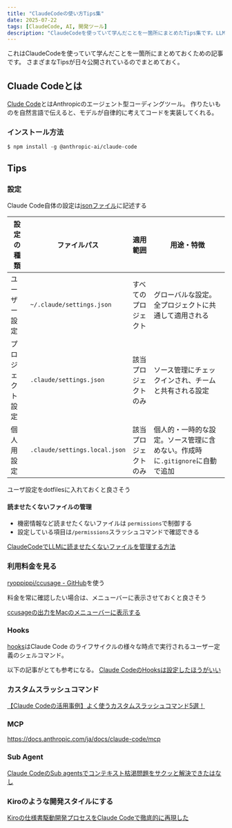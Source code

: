 ```yaml
---
title: "ClaudeCodeの使い方Tips集"
date: 2025-07-22
tags: [ClaudeCode, AI, 開発ツール]
description: "ClaudeCodeを使っていて学んだことを一箇所にまとめたTips集です。LLMに読ませたくないファイル管理や利用料金確認など実用的な情報をまとめています。"
---
```


これはClaudeCodeを使っていて学んだことを一箇所にまとめておくための記事です。
さまざまなTipsが日々公開されているのでまとめておく。

## Cluade Codeとは

[Clude Code](https://docs.anthropic.com/ja/docs/claude-code/overview)とはAnthropicのエージェント型コーディングツール。
作りたいものを自然言語で伝えると、モデルが自律的に考えてコードを実装してくれる。

### インストール方法

```
$ npm install -g @anthropic-ai/claude-code
```



## Tips

### 設定

Claude Code自体の設定は[jsonファイル](https://docs.anthropic.com/ja/docs/claude-code/settings)に記述する  


| 設定の種類       | ファイルパス                          | 適用範囲           | 用途・特徴                                                                 |
|------------------|----------------------------------------|--------------------|------------------------------------------------------------------------------|
| ユーザー設定     | `~/.claude/settings.json`              | すべてのプロジェクト | グローバルな設定。全プロジェクトに共通して適用される                         |
| プロジェクト設定 | `.claude/settings.json`                | 該当プロジェクトのみ | ソース管理にチェックインされ、チームと共有される設定                         |
| 個人用設定       | `.claude/settings.local.json`          | 該当プロジェクトのみ | 個人的・一時的な設定。ソース管理に含めない。作成時に`.gitignore`に自動で追加 |


ユーザ設定をdotfilesに入れておくと良さそう

#### 読ませたくないファイルの管理

- 機密情報など読ませたくないファイルは `permissions`で制御する
- 設定している項目は`/permissions`スラッシュコマンドで確認できる

[ClaudeCodeでLLMに読ませたくないファイルを管理する方法](https://izanami.dev/post/d6f25eec-71aa-4746-8c0d-80c67a1459be)


### 利用料金を見る

[ryoppippi/ccusage - GitHub](https://github.com/ryoppippi/ccusage)を使う

料金を常に確認したい場合は、メニューバーに表示させておくと良さそう

[ccusageの出力をMacのメニューバーに表示する](https://zenn.dev/todesking/articles/ccusage-in-mac-menu-bar)

### Hooks

[hooks](https://docs.anthropic.com/ja/docs/claude-code/hooks-guide)はClaude Code のライフサイクルの様々な時点で実行されるユーザー定義のシェルコマンド。

以下の記事がとても参考になる。
[Claude CodeのHooksは設定したほうがいい](https://syu-m-5151.hatenablog.com/entry/2025/07/14/105812)


### カスタムスラッシュコマンド

[【Claude Codeの活用事例】よく使うカスタムスラッシュコマンド5選！](https://tech.findy.co.jp/entry/2025/07/23/070000)



### MCP
https://docs.anthropic.com/ja/docs/claude-code/mcp


### Sub Agent

[Claude CodeのSub agentsでコンテキスト枯渇問題をサクッと解決できたはなし](https://zenn.dev/tacoms/articles/552140c84aaefa)


### Kiroのような開発スタイルにする

[Kiroの仕様書駆動開発プロセスをClaude Codeで徹底的に再現した](https://zenn.dev/gotalab/articles/3db0621ce3d6d2)